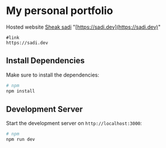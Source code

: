 # My personal portfolio

Hosted website [Sheak sadi](https://sadi.dev) 
"[https://sadi.dev](https://sadi.dev)"
```
#link
https://sadi.dev

```

## Install Dependencies

Make sure to install the dependencies:
```bash
# npm
npm install

```

## Development Server

Start the development server on `http://localhost:3000`:

```bash
# npm
npm run dev

```

